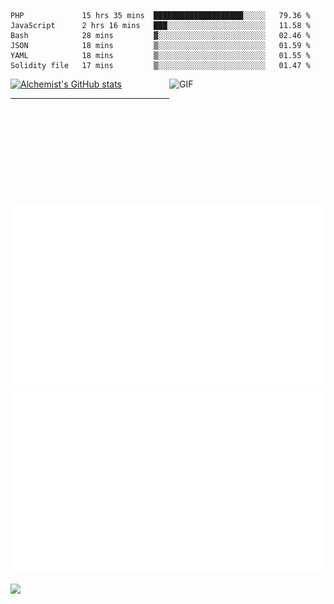 <!--START_SECTION:waka-->

```text
PHP             15 hrs 35 mins  ████████████████████░░░░░   79.36 %
JavaScript      2 hrs 16 mins   ███░░░░░░░░░░░░░░░░░░░░░░   11.58 %
Bash            28 mins         ▓░░░░░░░░░░░░░░░░░░░░░░░░   02.46 %
JSON            18 mins         ▒░░░░░░░░░░░░░░░░░░░░░░░░   01.59 %
YAML            18 mins         ▒░░░░░░░░░░░░░░░░░░░░░░░░   01.55 %
Solidity file   17 mins         ▒░░░░░░░░░░░░░░░░░░░░░░░░   01.47 %
```

<!--END_SECTION:waka-->

[![Alchemist's GitHub stats](https://github-readme-stats.vercel.app/api?username=DrMaxis&show_icons=true&theme=outrun&count_private=true)](#)
<img align="right" alt="GIF" src="https://user-images.githubusercontent.com/5355808/139111924-210cc6fa-9fb1-4dac-929d-6324a5836a92.gif" width="250" height="200" />
<hr />

![](https://raw.githubusercontent.com/DrMaxis/github-stats-transparent/output/generated/overview.svg)
![](https://raw.githubusercontent.com/DrMaxis/github-stats-transparent/output/generated/languages.svg)

 
<a href="https://count.getloli.com/"><img src="https://count.getloli.com/get/@:maxis-the-alchemist?theme=rule34"></a>
<!-- https://count.getloli.com/get/@alchemist?theme=rule34 -->
<br>
